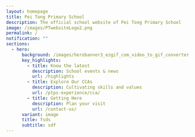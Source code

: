 ```yaml
---
layout: homepage
title: Pei Tong Primary School
description: The official school website of Pei Tong Primary School
image: /images/PTwebsiteLogo2.png
permalink: /
notification: ""
sections:
  - hero:
      background: /images/herobanner3_ezgif_com_video_to_gif_converter.gif
      key_highlights:
        - title: Know the latest
          description: School events & news
          url: /highlights
        - title: Explore Our CCAs
          description: Cultivating skills and values
          url: /ptps-experience/cca/
        - title: Getting Here
          description: Plan your visit
          url: /contact-us/
      variant: image
      title: fsds
      subtitle: sdf
---
```

